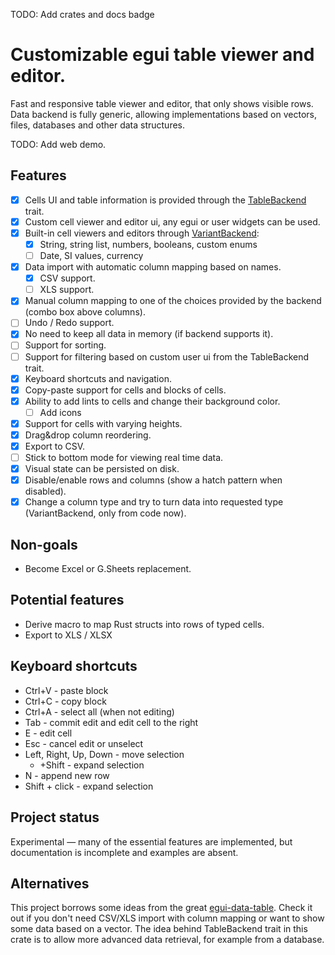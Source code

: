TODO: Add crates and docs badge

# Customizable egui table viewer and editor.
Fast and responsive table viewer and editor, that only shows visible rows. Data backend is fully generic,
allowing implementations based on vectors, files, databases and other data structures.

TODO: Add web demo.

## Features
* [x] Cells UI and table information is provided through the [TableBackend](src/backend.rs) trait.
* [x] Custom cell viewer and editor ui, any egui or user widgets can be used.
* [x] Built-in cell viewers and editors through [VariantBackend](src/backends/variant.rs):
    * [x] String, string list, numbers, booleans, custom enums
    * [ ] Date, SI values, currency
* [x] Data import with automatic column mapping based on names.
    * [x] CSV support.
    * [ ] XLS support.
* [x] Manual column mapping to one of the choices provided by the backend (combo box above columns).
* [ ] Undo / Redo support.
* [x] No need to keep all data in memory (if backend supports it).
* [ ] Support for sorting.
* [ ] Support for filtering based on custom user ui from the TableBackend trait.
* [x] Keyboard shortcuts and navigation.
* [x] Copy-paste support for cells and blocks of cells.
* [x] Ability to add lints to cells and change their background color.
    * [ ] Add icons
* [x] Support for cells with varying heights.
* [x] Drag&drop column reordering.
* [x] Export to CSV.
* [ ] Stick to bottom mode for viewing real time data.
* [x] Visual state can be persisted on disk.
* [x] Disable/enable rows and columns (show a hatch pattern when disabled).
* [x] Change a column type and try to turn data into requested type (VariantBackend, only from code now).

## Non-goals
* Become Excel or G.Sheets replacement.

## Potential features
* Derive macro to map Rust structs into rows of typed cells.
* Export to XLS / XLSX

## Keyboard shortcuts
* Ctrl+V - paste block
* Ctrl+C - copy block
* Ctrl+A - select all (when not editing)
* Tab - commit edit and edit cell to the right
* E - edit cell
* Esc - cancel edit or unselect
* Left, Right, Up, Down - move selection
  * +Shift - expand selection
* N - append new row
* Shift + click - expand selection

## Project status
Experimental — many of the essential features are implemented, but documentation is incomplete and examples are absent.

## Alternatives
This project borrows some ideas from the great [egui-data-table](https://github.com/kang-sw/egui-data-table).
Check it out if you don't need CSV/XLS import with column mapping or want to show some data based on a vector.
The idea behind TableBackend trait in this crate is to allow more advanced data retrieval, for example from a database.
